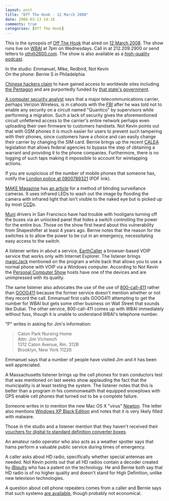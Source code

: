 ```yaml
---
layout: post
title: "Off The Hook - 12 March 2008"
date: 2008-03-13 14:16
comments: true
categories: [Off The Hook]
---
```

This is the synopsis of [Off The Hook](http://www.2600.com/offthehook) that aired on [12 March 2008](http://www.2600.com/offthehook/2008/0308.html).  The show runs live on [WBAI](http://www.wbai.org) at 7pm on Wednesdays.  Call in at 212.209.2900 or send letters to [oth@2600.com](mailto:oth@2600.com).  The show is also available as a [high-quality podcast](http://www.2600.com/news/view/article/2509).

In the studio: Emmanuel, Mike, Redbird, Not Kevin<br />
On the phone: Bernie S in Philadelphia

[Chinese hackers claim](http://www.cnn.com/2008/TECH/03/07/china.hackers/) to have gained access to worldwide sites including [the Pentagon](http://en.wikipedia.org/wiki/The_Pentagon) and are purportedly funded by [that state's government](http://en.wikipedia.org/wiki/Government_of_the_People's_Republic_of_China).

[A computer security analyst](http://blog.wired.com/27bstroke6/2008/03/whistleblower-f.html) says that a major telecommunications carrier, perhaps Verizon Wireless, is in cahoots with the [FBI](http://en.wikipedia.org/wiki/Federal_Bureau_of_Investigation) after he was told not to enable any security on a circuit named "Quantico" by supervisors while performing a migration.  Such a lack of security gives the aforementioned circuit unfettered access to the carrier's entire network perhaps even uploading their own firmware to customers handsets.  Not Kevin points out that with GSM phones it is much easier for users to prevent such tampering with their phones, since customers have a choice and can easily change their carrier by changing the SIM card.  Bernie brings up the recent [CALEA](http://en.wikipedia.org/wiki/Communications_Assistance_for_Law_Enforcement_Act) legislation that allows federal agencies to bypass the step of obtaining a warrant and providing it to the phone companies.  Furthermore, there is no logging of such taps making it impossible to account for wiretapping actions.

If you are suspicious of the number of mobile phones that someone has, notify the [London police at 0800789321](www.met.police.uk/campaigns/docs/postcard.pdf) (PDF link).

[MAKE Magazine](http://www.makezine.com/) has [an article](http://blog.makezine.com/archive/2008/02/temporarily_blind_surveil.html?CMP=OTC-0D6B48984890) for a method of blinding surveillance cameras.  It uses infrared LEDs to wash out the image by flooding the camera with infrared light that isn't visible to the naked eye but is picked up by most [CCD](http://en.wikipedia.org/wiki/Charge-coupled_device)s.

[Muni](http://en.wikipedia.org/wiki/San_Francisco_Municipal_Railway) drivers in San Francisco have had trouble with hooligans turning off the buses via an unlocked panel that hides a switch controlling the power for the entire bus.  Those on the show first heard about this vulnerability from Shapeshifter at least 4 years ago.  Bernie notes that the reason for the switches is to allow the power to be cut in an emergency, necessitating easy access to the switch.

A listener writes in about a service, [EarthCaller](http://www.earthcaller.com/index.php) a browser-based VOIP service that works only with Internet Explorer.  The listener brings [magicJack](http://www.magicjacktv.com/1/index.asp) mentioned on the program a while back that allows you to use a normal phone with VOIP via a Windows computer.  According to Not Kevin the [Personal Computer Show](http://wbai.org/index.php?option=content&task=view&id=358&Itemid=42) hosts have one of the devices and are unimpressed with its quality.

The same listener also advocates the use of the use of [800-call-411](http://www.livesearch411.com/) rather than [GOOG411](http://www.google.com/goog411/) because the former service doesn't mention whether or not they record the call.  Emmanuel first calls GOOG411 attempting to get the number for WBAI but gets some other business on Wall Street that sounds like Dubai.  The other service, 800-call-411 comes up with WBAI immediately without fuss, though it is unable to understand WBAI's telephone number.

"P" writes in asking for Jim's information:
<blockquote>
Caton Park Nursing Home<br />
Attn: Jim Vichench<br />
1312 Caton Avenue, Rm. 312B<br />
Brooklyn, New York 11226<br />
</blockquote>
Emmanuel says that a number of people have visited Jim and it has been well appreciated.

A Massachusetts listener brings up the cell phones for train conductors test that was mentioned on last weeks show applauding the fact that the municipality is at least testing the system.  The listener notes that this is better than a program in his commonwealth that equipped snowplows with GPS enable cell phones that turned out to be a complete failure.

Someone writes in to mention the new Mac OS X "virus" [Newton](http://www.troika.uk.com/virus.htm).  The letter also mentions [Windows XP Black Edition](http://www.computerdefense.org/2007/02/07/windows-xp-black-edition/) and notes that it is very likely filled with malware.

Those in the studio and a listener mention that they haven't received their [vouchers for digital to standard definition converter boxes](https://www.dtv2009.gov/).

An amateur radio operator who also acts as a weather spotter says that hams perform a valuable public service during times of emergency.

A caller asks about HD radio, specifically whether special antennas are needed.  Not Kevin points out that all HD radios contain a decoder created by [iBiquity](http://www.ibiquity.com/hd_radio) who has a patent on the technology.  He and Bernie both say that HD radio is of no higher quality and doesn't stand for High Definition, unlike new television technologies.

A question about cell phone repeaters comes from a caller and Bernie says that such systems [are available](http://www.repeaterstore.com/), though probably not economical.

